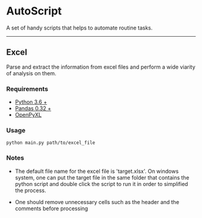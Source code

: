 # AutoScript
A set of handy scripts that helps to automate routine tasks.


----


## Excel

Parse and extract the information from excel files and perform a wide viarity of analysis on them.

### Requirements

- [Python 3.6 +](https://www.python.org/)
- [Pandas 0.32 +](https://pandas.pydata.org/)
- [OpenPyXL](https://openpyxl.readthedocs.io/en/stable/)


### Usage

    python main.py path/to/excel_file


### Notes

- The default file name for the excel file is 'target.xlsx'. On windows system, one can put the target file in the same folder that contains the python script and double click the script to run it in order to simplified the process.

- One should remove unnecessary cells such as the header and the comments before processing

